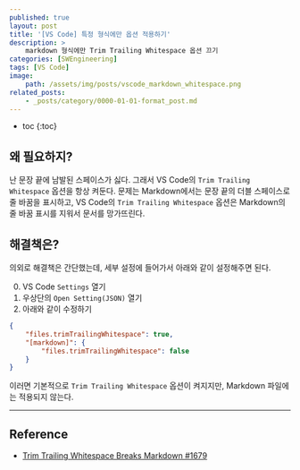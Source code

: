 ```yaml
---
published: true
layout: post
title: '[VS Code] 특정 형식에만 옵션 적용하기'
description: >
    markdown 형식에만 Trim Trailing Whitespace 옵션 끄기
categories: [SWEngineering]
tags: [VS Code]
image:
    path: /assets/img/posts/vscode_markdown_whitespace.png
related_posts:
    - _posts/category/0000-01-01-format_post.md
---
```

* toc
{:toc}

## 왜 필요하지?

난 문장 끝에 남발된 스페이스가 싫다. 그래서 VS Code의 `Trim Trailing Whitespace` 옵션을 항상 켜둔다. 문제는 Markdown에서는 문장 끝의 더블 스페이스로 줄 바꿈을 표시하고, VS Code의 `Trim Trailing Whitespace` 옵션은 Markdown의 줄 바꿈 표시를 지워서 문서를 망가뜨린다.  

## 해결책은?

의외로 해결책은 간단했는데, 세부 설정에 들어가서 아래와 같이 설정해주면 된다.  

0. VS Code `Settings` 열기
0. 우상단의 `Open Setting(JSON)` 열기
0. 아래와 같이 수정하기

```json
{
    "files.trimTrailingWhitespace": true,
    "[markdown]": {
        "files.trimTrailingWhitespace": false
    }
}
```

이러면 기본적으로 `Trim Trailing Whitespace` 옵션이 켜지지만, Markdown 파일에는 적용되지 않는다.  

---
## Reference
- [Trim Trailing Whitespace Breaks Markdown #1679](https://github.com/microsoft/vscode/issues/1679)